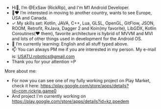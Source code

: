 - Hi👋, I’m @ExSaw (RickRip), and I'm M1 Android Developer.
- 👀❤ I’m interested in moving to another country, wants to see Europe, USA and Canada.
- ✓ My skills set: Kotlin, JAVA, C++, Lua, GLSL, OpenGL, GitFlow, JSON, ROOM, Retrofit, RxJava, Dagger 2 and Koin(my favorite), LibGDX, Kotlin Coroutines(❤ them), favorite architecture is hybrid of MVVM and MVI and lots of other things used in development for the Android OS.
- 🌱 I’m currently learning: English and all stuff typed above.
- 📫 You can always PM me if you are interested in my person. My e-mail is: USATU.robotics@gmail.com
- Thank you for your attention =P

More about me:
- For now you can see one of my fully working project on Play Market, 
check it here: https://play.google.com/store/apps/details?id=com.rickrip.game0
- And project I'm currently working on https://play.google.com/store/apps/details?id=kz.poedem

<!---
ExSaw/ExSaw is a ✨ special ✨ repository because its `README.md` (this file) appears on your GitHub profile.
You can click the Preview link to take a look at your changes.
--->
